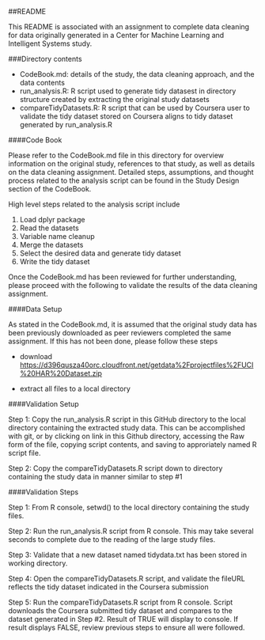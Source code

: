 ##README

This README is associated with an assignment to complete data cleaning for data originally generated in a Center for Machine Learning and Intelligent Systems study.

###Directory contents

+ CodeBook.md: details of the study, the data cleaning approach, and the data contents
+ run_analysis.R: R script used to generate tidy datasest in directory structure created by extracting the original study datasets
+ compareTidyDatasets.R: R script that can be used by Coursera user to validate the tidy dataset stored on Coursera aligns to tidy dataset generated by run_analysis.R

####Code Book

Please refer to the CodeBook.md file in this directory for overview information on the original study, references to that study, as well as details on the data cleaning assignment.  Detailed steps, assumptions, and thought process related to the analysis script can be found in the Study Design section of the CodeBook.

High level steps related to the analysis script include

1. Load dplyr package
2. Read the datasets
3. Variable name cleanup
4. Merge the datasets
5. Select the desired data and generate tidy dataset
6. Write the tidy dataset

Once the CodeBook.md has been reviewed for further understanding, please proceed with the following to validate the results of the data cleaning assignment.

####Data Setup

As stated in the CodeBook.md, it is assumed that the original study data has been previously downloaded as peer reviewers completed the same assignment.  If this has not been done, please follow these steps
  
  * download https://d396qusza40orc.cloudfront.net/getdata%2Fprojectfiles%2FUCI%20HAR%20Dataset.zip
  
  * extract all files to a local directory

####Validation Setup

Step 1: Copy the run_analysis.R script in this GitHub directory to the local directory containing the extracted study data.  This can be accomplished with git, or by clicking on link in this Github directory, accessing the Raw form of the file, copying script contents, and saving to approriately named R script file.

Step 2: Copy the compareTidyDatasets.R script down to directory containing the study data in manner similar to step #1

####Validation Steps

Step 1: From R console, setwd() to the local directory containing the study files.

Step 2: Run the run_analysis.R script from R console.  This may take several seconds to complete due to the reading of the large study files.

Step 3: Validate that a new dataset named tidydata.txt has been stored in working directory.

Step 4: Open the compareTidyDatasets.R script, and validate the fileURL reflects the tidy dataset indicated in the Coursera submission

Step 5: Run the compareTidyDatasets.R script from R console.  Script downloads the Coursera submitted tidy dataset and compares to the dataset generated in Step #2.  Result of TRUE will display to console.  If result displays FALSE, review previous steps to ensure all were followed.
